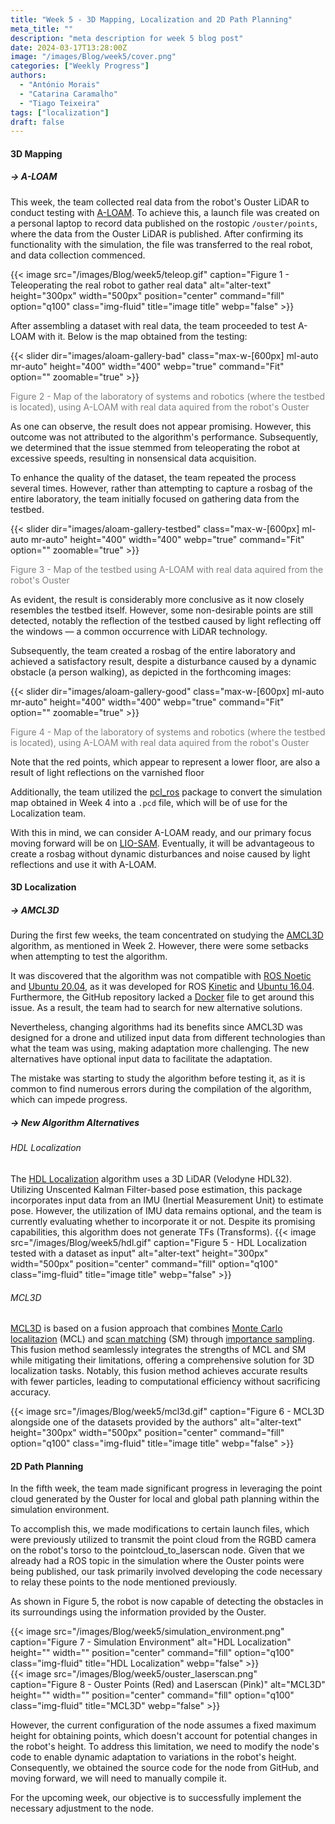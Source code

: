 ```yaml
---
title: "Week 5 - 3D Mapping, Localization and 2D Path Planning"
meta_title: ""
description: "meta description for week 5 blog post"
date: 2024-03-17T13:28:00Z
image: "/images/Blog/week5/cover.png"
categories: ["Weekly Progress"]
authors:
  - "António Morais"
  - "Catarina Caramalho"
  - "Tiago Teixeira"
tags: ["localization"]
draft: false
---
```

#### 3D Mapping

##### → A-LOAM

<!-- This week the team gathered real data from the robot's Ouster LiDAR to then test [A-LOAM](https://github.com/HKUST-Aerial-Robotics/A-LOAM) with it. To do so the team wrote a launch file (on a personal laptop) that saves what is being published on the rostopic `/ouster/points` (where the real data from the Ouster gets published). After ensuring it was working with the simulation we transfered the file to the real robot and started to gather data with it: -->
This week, the team collected real data from the robot's Ouster LiDAR to conduct testing with [A-LOAM](https://github.com/HKUST-Aerial-Robotics/A-LOAM). To achieve this, a launch file was created on a personal laptop to record data published on the rostopic `/ouster/points`, where the data from the Ouster LiDAR is published. After confirming its functionality with the simulation, the file was transferred to the real robot, and data collection commenced.

{{< image src="/images/Blog/week5/teleop.gif" caption="Figure 1 - Teleoperating the real robot to gather real data" alt="alter-text" height="300px" width="500px" position="center" command="fill" option="q100" class="img-fluid" title="image title"  webp="false" >}}

<!-- After building a dataset with real data, the team proceded to test A-LOAM with it. Following is presented the obtained map: -->
After assembling a dataset with real data, the team proceeded to test A-LOAM with it. Below is the map obtained from the testing:

<div class="image-slider-container">
    <div class="slider-wrapper">
        {{< slider dir="images/aloam-gallery-bad" class="max-w-[600px] ml-auto mr-auto" height="400" width="400" webp="true" command="Fit" option="" zoomable="true" >}}
    </div>
    <p class="caption" style="color: #7f7f7f; font-size: 14px;">Figure 2 - Map of the laboratory of systems and robotics (where the testbed is located), using A-LOAM with real data aquired from the robot's Ouster</p>
</div>

<!-- As one can see the result does not look promissing but it was not the algorithm's fault. Later we figured it was due to the fact that we teleoperated the robot too fast and because of that the data aquired doesn't even make sense. -->
As one can observe, the result does not appear promising. However, this outcome was not attributed to the algorithm's performance. Subsequently, we determined that the issue stemmed from teleoperating the robot at excessive speeds, resulting in nonsensical data acquisition.

<!-- To improve the dataset quality the team repeated the process a few more times. But instead of trying to get a rosbag of the whole laboratory, the team started to gather firstly one of the testbed: -->
To enhance the quality of the dataset, the team repeated the process several times. However, rather than attempting to capture a rosbag of the entire laboratory, the team initially focused on gathering data from the testbed.

<div class="image-slider-container">
    <div class="slider-wrapper">
        {{< slider dir="images/aloam-gallery-testbed" class="max-w-[600px] ml-auto mr-auto" height="400" width="400" webp="true" command="Fit" option="" zoomable="true" >}}
    </div>
    <p class="caption" style="color: #7f7f7f; font-size: 14px;">Figure 3 - Map of the testbed using A-LOAM with real data aquired from the robot's Ouster</p>
</div>

<!-- One can see that the result is much more conclusive as it now looks like the testbed itself, but it still detects some non whishible points (it is possible to see some kind of reflection of the testbed due to the reflection of light caused by the windows - this happens because of the LiDAR technology). -->
As evident, the result is considerably more conclusive as it now closely resembles the testbed itself. However, some non-desirable points are still detected, notably the reflection of the testbed caused by light reflecting off the windows — a common occurrence with LiDAR technology.

<!-- Subsequently the team made a rosbag of the whole laboratory and now getting a good result besides a disturbance caused by a dynamic obstacle (a person walking) as we may see in the upcoming images: -->
Subsequently, the team created a rosbag of the entire laboratory and achieved a satisfactory result, despite a disturbance caused by a dynamic obstacle (a person walking), as depicted in the forthcoming images:

<div class="image-slider-container">
    <div class="slider-wrapper">
        {{< slider dir="images/aloam-gallery-good" class="max-w-[600px] ml-auto mr-auto" height="400" width="400" webp="true" command="Fit" option="" zoomable="true" >}}
    </div>
    <p class="caption" style="color: #7f7f7f; font-size: 14px;">Figure 4 - Map of the laboratory of systems and robotics (where the testbed is located), using A-LOAM with real data aquired from the robot's Ouster</p>
</div>

<!-- Note that the red points that seem that they are representing some kind of lower floor are also due to light reflections on the floor due to the varnished floor. -->
Note that the red points, which appear to represent a lower floor, are also a result of light reflections on the varnished floor

<!-- Aditionally, the team converted the simulation map obtained in Week 4 to a `.pcd` file with the [pcl_ros](http://wiki.ros.org/pcl_ros) package, which will be of use for the Localization team. -->
Additionally, the team utilized the [pcl_ros](http://wiki.ros.org/pcl_ros) package to convert the simulation map obtained in Week 4 into a `.pcd` file, which will be of use for the Localization team.

<!-- With this in mind we can consider A-LOAM ready and we may focus primarly on LIO-SAM going forward. Eventually it will be interesting to make a rosbag with no dynamic disturbances and noise caused by light reflections. -->
With this in mind, we can consider A-LOAM ready, and our primary focus moving forward will be on [LIO-SAM](https://github.com/TixiaoShan/LIO-SAM). Eventually, it will be advantageous to create a rosbag without dynamic disturbances and noise caused by light reflections and use it with A-LOAM.

#### 3D Localization

##### → AMCL3D
During the first few weeks, the team concentrated on studying the [AMCL3D](https://github.com/catec/amcl3d) algorithm, as mentioned in Week 2. However, there were some setbacks when attempting to test the algorithm. 

It was discovered that the algorithm was not compatible with [ROS Noetic](http://wiki.ros.org/noetic/Installation/Ubuntu) and [Ubuntu 20.04](https://releases.ubuntu.com/focal/), as it was developed for ROS [Kinetic](http://wiki.ros.org/kinetic/Installation/Ubuntu) and [Ubuntu 16.04](https://ubuntu.com/16-04). Furthermore, the GitHub repository lacked a [Docker](https://docs.docker.com/get-started/overview/) file to get around this issue. As a result, the team had to search for new alternative solutions. 

Nevertheless, changing algorithms had its benefits since AMCL3D was designed for a drone and utilized input data from different technologies than what the team was using, making adaptation more challenging. The new alternatives have optional input data to facilitate the adaptation.

The mistake was starting to study the algorithm before testing it, as it is common to find numerous errors during the compilation of the algorithm, which can impede progress.

##### → New Algorithm Alternatives
<!-- The HDL Localization algorithm uses a 3D LiDAR (Velodyne HDL32). Utilizing Unscented Kalman Filter-based pose estimation, this package incorporates input data from an IMU (Inertial Measurement Unit) to estimate pose. However, the utilization of IMU data remains optional, and the team is currently evaluating whether to incorporate it or not. Despite its promising capabilities, this algorithm does not generate TFs (Transforms).
- <a style="color: white;" href="https://github.com/koide3/hdl_localization?tab=readme-ov-file">HDL Localization</a>
<div style="display: flex; align-items: flex-start;">
    <div style="flex: 1; color: #b4afb7; margin-top: 3%; margin-right:8%; text-align: justify;">
       The HDL Localization algorithm uses a 3D LiDAR (Velodyne HDL32). Utilizing Unscented Kalman Filter-based pose estimation, this package incorporates input data from an IMU (Inertial Measurement Unit) to estimate pose. However, the utilization of IMU data remains optional, and the team is currently evaluating whether to incorporate it or not. Despite its promising capabilities, this algorithm does not generate TFs (Transforms).
    </div>
    <div style="flex: 1;">
        <div style="width: 80%;">
        {{< image src="/images/Blog/week5/mcl3d.gif" caption="Figure 2 - Simulation environment (left); Map of the simulation environment obtained with A-LOAM (right)" alt="alter-text" height="" width="" position="center" command="fill" option="q100" class="img-fluid" title="image title"  webp="false" style="width: 20%;" >}}
        </div>
    </div>
</div>

- <a style="color: white;" href="https://github.com/NaokiAkai/mcl3d_ros/tree/main">MCL3D</a>
<div style="display: flex; align-items: flex-start;">
    <div style="flex: 1; color: #b4afb7; margin-top: 3%; margin-right:8%; text-align: justify;">
        MCL3D is based on a fusion approach that combines <a href="https://www.mathworks.com/help/nav/ug/monte-carlo-localization-algorithm.html#:~:text=Product%20Updates-,Monte%20Carlo%20Localization%20Algorithm,-Overview">Monte Carlo localization</a> (MCL) and <a href="https://bluebotics.com/differences-natural-navigation-scan-feature/#:~:text=by%20ANT).-,HOW%20SCAN%20MATCHING%20WORKS,-With%20scan%20matching">scan matching</a> (SM) through <a href="https://builtin.com/articles/importance-sampling#:~:text=IMPORTANCE%20SAMPLING%20DEFINITION">importance sampling</a>. This fusion method seamlessly integrates the strengths of MCL and SM while mitigating their limitations, offering a comprehensive solution for 3D localization tasks. Notably, this fusion method achieves accurate results with fewer particles, leading to computational efficiency without sacrificing accuracy. 
    </div>
    <div style="flex: 1;">
        <div style="width: 80%;">
        {{< image src="/images/Blog/week5/mcl3d.gif" caption="Figure 3 - Simulation environment (left); Map of the simulation environment obtained with A-LOAM (right)" alt="alter-text" height="" width="" position="center" command="fill" option="q100" class="img-fluid" title="image title"  webp="false" style="width: 20%;" >}}
        </div>
    </div>
</div> -->
###### HDL Localization

The [HDL Localization](https://github.com/koide3/hdl_localization) algorithm uses a 3D LiDAR (Velodyne HDL32). Utilizing Unscented Kalman Filter-based pose estimation, this package incorporates input data from an IMU (Inertial Measurement Unit) to estimate pose. However, the utilization of IMU data remains optional, and the team is currently evaluating whether to incorporate it or not. Despite its promising capabilities, this algorithm does not generate TFs (Transforms).
{{< image src="/images/Blog/week5/hdl.gif" caption="Figure 5 - HDL Localization tested with a dataset as input" alt="alter-text" height="300px" width="500px" position="center" command="fill" option="q100" class="img-fluid" title="image title"  webp="false" >}}

###### MCL3D

[MCL3D](https://github.com/NaokiAkai/mcl3d_ros) is based on a fusion approach that combines [Monte Carlo localitazion](https://www.mathworks.com/help/nav/ug/monte-carlo-localization-algorithm.html) (MCL) and [scan matching](https://bluebotics.com/differences-natural-navigation-scan-feature/#:~:text=by%20ANT) (SM) through [importance sampling](https://builtin.com/articles/importance-sampling). This fusion method seamlessly integrates the strengths of MCL and SM while mitigating their limitations, offering a comprehensive solution for 3D localization tasks. Notably, this fusion method achieves accurate results with fewer particles, leading to computational efficiency without sacrificing accuracy. 

{{< image src="/images/Blog/week5/mcl3d.gif" caption="Figure 6 - MCL3D alongside one of the datasets provided by the authors" alt="alter-text" height="300px" width="500px" position="center" command="fill" option="q100" class="img-fluid" title="image title"  webp="false" >}}


#### 2D Path Planning 

In the fifth week, the team made significant progress in leveraging the point cloud generated by the Ouster for local and global path planning within the simulation environment.

To accomplish this, we made modifications to certain launch files, which were previously utilized to transmit the point cloud from the RGBD camera on the robot's torso to the pointcloud_to_laserscan node. Given that we already had a ROS topic in the simulation where the Ouster points were being published, our task primarily involved developing the code necessary to relay these points to the node mentioned previously.

As shown in Figure 5, the robot is now capable of detecting the obstacles in its surroundings using the information provided by the Ouster.

<div class="image-container">
    <div class="image">
        {{< image src="/images/Blog/week5/simulation_environment.png" caption="Figure 7 - Simulation Environment" alt="HDL Localization" height="" width="" position="center" command="fill" option="q100" class="img-fluid" title="HDL Localization"  webp="false" >}}
    </div>
    <div class="image">
        {{< image src="/images/Blog/week5/ouster_laserscan.png" caption="Figure 8 - Ouster Points (Red) and Laserscan (Pink)" alt="MCL3D" height="" width="" position="center" command="fill" option="q100" class="img-fluid" title="MCL3D"  webp="false" >}}
    </div>
</div>

However, the current configuration of the node assumes a fixed maximum height for obtaining points, which doesn't account for potential changes in the robot's height. To address this limitation, we need to modify the node's code to enable dynamic adaptation to variations in the robot's height. Consequently, we obtained the source code for the node from GitHub, and moving forward, we will need to manually compile it.

For the upcoming week, our objective is to successfully implement the necessary adjustment to the node.